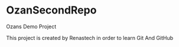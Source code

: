 # OzanSecondRepo
Ozans Demo Project



This project is created by Renastech in order to learn Git And GitHub